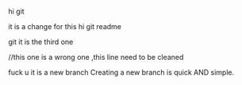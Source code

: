hi git 

it is a change for this hi git readme

git it is the third one

//this one is a wrong one ,this line need to be cleaned

fuck u
it is a new branch 
Creating a new branch is quick AND simple.